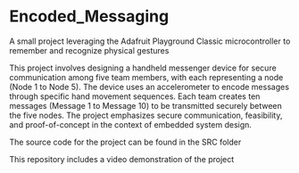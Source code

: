 # Encoded_Messaging
A small project leveraging the Adafruit Playground Classic microcontroller to remember and recognize physical gestures

This project involves designing a handheld messenger device for secure communication among five team members, with each representing a node (Node 1 to Node 5). The device uses an accelerometer to encode messages through specific hand movement sequences. Each team creates ten messages (Message 1 to Message 10) to be transmitted securely between the five nodes. The project emphasizes secure communication, feasibility, and proof-of-concept in the context of embedded system design.

The source code for the project can be found in the SRC folder

This repository includes a video demonstration of the project
